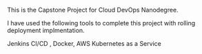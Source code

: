 This is the Capstone Project for Cloud DevOps Nanodegree.

I have used the following tools to complete this project with rolling deployment implmentation.

Jenkins CI/CD , Docker, AWS Kubernetes as a Service
